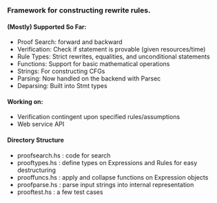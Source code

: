### Framework for constructing rewrite rules. 

#### (Mostly) Supported So Far:

+ Proof Search: forward and backward
+ Verification: Check if statement is provable (given resources/time)
+ Rule Types: Strict rewrites, equalities, and unconditional statements
+ Functions: Support for basic mathematical operations
+ Strings: For constructing CFGs
+ Parsing: Now handled on the backend with Parsec
+ Deparsing: Built into Stmt types

#### Working on:

+ Verification contingent upon specified rules/assumptions
+ Web service API

#### Directory Structure

+ proofsearch.hs  :  code for search
+ prooftypes.hs   :  define types on Expressions and Rules for easy destructuring
+ prooffuncs.hs   :  apply and collapse functions on Expression objects
+ proofparse.hs   :  parse input strings into internal representation
+ prooftest.hs    :  a few test cases
